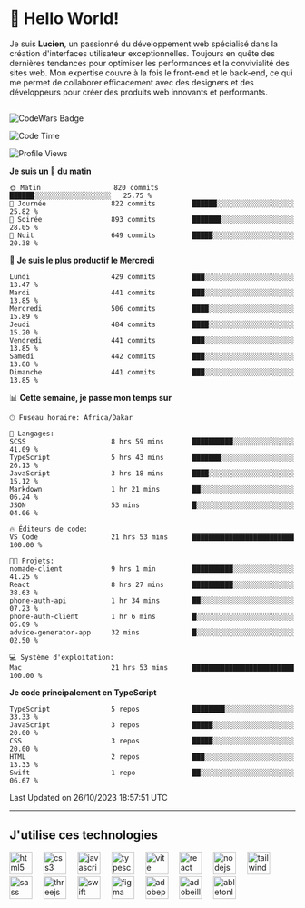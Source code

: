 # 👋 Hello World!

Je suis **Lucien**, un passionné du développement web spécialisé dans la création d'interfaces utilisateur exceptionnelles. Toujours en quête des dernières tendances pour optimiser les performances et la convivialité des sites web. Mon expertise couvre à la fois le front-end et le back-end, ce qui me permet de collaborer efficacement avec des designers et des développeurs pour créer des produits web innovants et performants.

##

![CodeWars Badge](https://www.codewars.com/users/xyhomi3/badges/small)

<!--START_SECTION:waka-->
![Code Time](http://img.shields.io/badge/Code%20Time-148%20hrs%201%20min-blue)

![Profile Views](http://img.shields.io/badge/Vues%20du%20profil-1-blue)

**Je suis un 🐤 du matin** 

```text
🌞 Matin                  820 commits         ██████░░░░░░░░░░░░░░░░░░░   25.75 % 
🌆 Journée                822 commits         ██████░░░░░░░░░░░░░░░░░░░   25.82 % 
🌃 Soirée                 893 commits         ███████░░░░░░░░░░░░░░░░░░   28.05 % 
🌙 Nuit                   649 commits         █████░░░░░░░░░░░░░░░░░░░░   20.38 % 
```
📅 **Je suis le plus productif le Mercredi** 

```text
Lundi                    429 commits         ███░░░░░░░░░░░░░░░░░░░░░░   13.47 % 
Mardi                    441 commits         ███░░░░░░░░░░░░░░░░░░░░░░   13.85 % 
Mercredi                 506 commits         ████░░░░░░░░░░░░░░░░░░░░░   15.89 % 
Jeudi                    484 commits         ████░░░░░░░░░░░░░░░░░░░░░   15.20 % 
Vendredi                 441 commits         ███░░░░░░░░░░░░░░░░░░░░░░   13.85 % 
Samedi                   442 commits         ███░░░░░░░░░░░░░░░░░░░░░░   13.88 % 
Dimanche                 441 commits         ███░░░░░░░░░░░░░░░░░░░░░░   13.85 % 
```


📊 **Cette semaine, je passe mon temps sur** 

```text
🕑︎ Fuseau horaire: Africa/Dakar

💬 Langages: 
SCSS                     8 hrs 59 mins       ██████████░░░░░░░░░░░░░░░   41.09 % 
TypeScript               5 hrs 43 mins       ███████░░░░░░░░░░░░░░░░░░   26.13 % 
JavaScript               3 hrs 18 mins       ████░░░░░░░░░░░░░░░░░░░░░   15.12 % 
Markdown                 1 hr 21 mins        ██░░░░░░░░░░░░░░░░░░░░░░░   06.24 % 
JSON                     53 mins             █░░░░░░░░░░░░░░░░░░░░░░░░   04.06 % 

🔥 Éditeurs de code: 
VS Code                  21 hrs 53 mins      █████████████████████████   100.00 % 

🐱‍💻 Projets: 
nomade-client            9 hrs 1 min         ██████████░░░░░░░░░░░░░░░   41.25 % 
React                    8 hrs 27 mins       ██████████░░░░░░░░░░░░░░░   38.63 % 
phone-auth-api           1 hr 34 mins        ██░░░░░░░░░░░░░░░░░░░░░░░   07.23 % 
phone-auth-client        1 hr 6 mins         █░░░░░░░░░░░░░░░░░░░░░░░░   05.09 % 
advice-generator-app     32 mins             █░░░░░░░░░░░░░░░░░░░░░░░░   02.50 % 

💻 Système d'exploitation: 
Mac                      21 hrs 53 mins      █████████████████████████   100.00 % 
```

**Je code principalement en TypeScript** 

```text
TypeScript               5 repos             ████████░░░░░░░░░░░░░░░░░   33.33 % 
JavaScript               3 repos             █████░░░░░░░░░░░░░░░░░░░░   20.00 % 
CSS                      3 repos             █████░░░░░░░░░░░░░░░░░░░░   20.00 % 
HTML                     2 repos             ███░░░░░░░░░░░░░░░░░░░░░░   13.33 % 
Swift                    1 repo              ██░░░░░░░░░░░░░░░░░░░░░░░   06.67 % 
```




 Last Updated on 26/10/2023 18:57:51 UTC
<!--END_SECTION:waka-->
---

## J'utilise ces technologies

<div align="left">
  <img src="https://skillicons.dev/icons?i=html" height="40" alt="html5 logo"  />
  <img width="12" />
  <img src="https://skillicons.dev/icons?i=css" height="40" alt="css3 logo"  />
  <img width="12" />
  <img src="https://skillicons.dev/icons?i=js" height="40" alt="javascript logo"  />
  <img width="12" />
  <img src="https://skillicons.dev/icons?i=ts" height="40" alt="typescript logo"  />
  <img width="12" />
  <img src="https://skillicons.dev/icons?i=vite" height="40" alt="vite logo"  />
  <img width="12" />
  <img src="https://skillicons.dev/icons?i=react" height="40" alt="react logo"  />
  <img width="12" />
  <img src="https://cdn.jsdelivr.net/gh/devicons/devicon/icons/nodejs/nodejs-original.svg" height="40" alt="nodejs logo"  />
  <img width="12" />
  <img src="https://skillicons.dev/icons?i=tailwind" height="40" alt="tailwindcss logo"  />
  <img width="12" />
  <img src="https://skillicons.dev/icons?i=sass" height="40" alt="sass logo"  />
  <img width="12" />
  <img src="https://skillicons.dev/icons?i=threejs" height="40" alt="threejs logo"  />
  <img width="12" />
  <img src="https://skillicons.dev/icons?i=swift" height="40" alt="swift logo"  />
  <img width="12" />
  <img src="https://skillicons.dev/icons?i=figma" height="40" alt="figma logo"  />
  <img width="12" />
  <img src="https://skillicons.dev/icons?i=ps" height="40" alt="adobephotoshop logo"  />
  <img width="12" />
  <img src="https://skillicons.dev/icons?i=ai" height="40" alt="adobeillustrator logo"  />
  <img width="12" />
  <img src="https://skillicons.dev/icons?i=ableton" height="40" alt="abletonlive logo"  />
</div>



